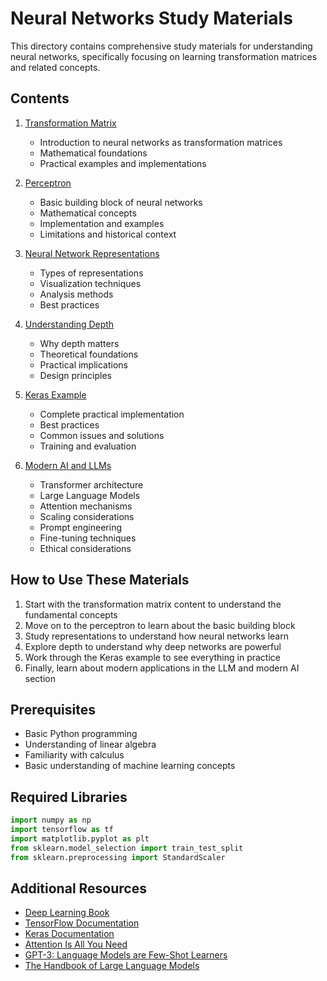 # Neural Networks Study Materials

This directory contains comprehensive study materials for understanding neural networks, specifically focusing on learning transformation matrices and related concepts.

## Contents

1. [Transformation Matrix](1_transformation_matrix.md)
   - Introduction to neural networks as transformation matrices
   - Mathematical foundations
   - Practical examples and implementations

2. [Perceptron](2_perceptron.md)
   - Basic building block of neural networks
   - Mathematical concepts
   - Implementation and examples
   - Limitations and historical context

3. [Neural Network Representations](3_representations.md)
   - Types of representations
   - Visualization techniques
   - Analysis methods
   - Best practices

4. [Understanding Depth](4_understanding_depth.md)
   - Why depth matters
   - Theoretical foundations
   - Practical implications
   - Design principles

5. [Keras Example](5_keras_example.md)
   - Complete practical implementation
   - Best practices
   - Common issues and solutions
   - Training and evaluation

6. [Modern AI and LLMs](6_modern_ai_and_llms.md)
   - Transformer architecture
   - Large Language Models
   - Attention mechanisms
   - Scaling considerations
   - Prompt engineering
   - Fine-tuning techniques
   - Ethical considerations

## How to Use These Materials

1. Start with the transformation matrix content to understand the fundamental concepts
2. Move on to the perceptron to learn about the basic building block
3. Study representations to understand how neural networks learn
4. Explore depth to understand why deep networks are powerful
5. Work through the Keras example to see everything in practice
6. Finally, learn about modern applications in the LLM and modern AI section

## Prerequisites

- Basic Python programming
- Understanding of linear algebra
- Familiarity with calculus
- Basic understanding of machine learning concepts

## Required Libraries

```python
import numpy as np
import tensorflow as tf
import matplotlib.pyplot as plt
from sklearn.model_selection import train_test_split
from sklearn.preprocessing import StandardScaler
```

## Additional Resources

- [Deep Learning Book](https://www.deeplearningbook.org/)
- [TensorFlow Documentation](https://www.tensorflow.org/guide)
- [Keras Documentation](https://keras.io/)
- [Attention Is All You Need](https://arxiv.org/abs/1706.03762)
- [GPT-3: Language Models are Few-Shot Learners](https://arxiv.org/abs/2005.14165)
- [The Handbook of Large Language Models](https://www.deeplearning.ai/the-batch/) 